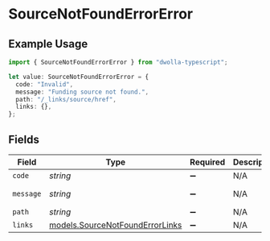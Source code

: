 # SourceNotFoundErrorError

## Example Usage

```typescript
import { SourceNotFoundErrorError } from "dwolla-typescript";

let value: SourceNotFoundErrorError = {
  code: "Invalid",
  message: "Funding source not found.",
  path: "/_links/source/href",
  links: {},
};
```

## Fields

| Field                                                                    | Type                                                                     | Required                                                                 | Description                                                              | Example                                                                  |
| ------------------------------------------------------------------------ | ------------------------------------------------------------------------ | ------------------------------------------------------------------------ | ------------------------------------------------------------------------ | ------------------------------------------------------------------------ |
| `code`                                                                   | *string*                                                                 | :heavy_minus_sign:                                                       | N/A                                                                      | Invalid                                                                  |
| `message`                                                                | *string*                                                                 | :heavy_minus_sign:                                                       | N/A                                                                      | Funding source not found.                                                |
| `path`                                                                   | *string*                                                                 | :heavy_minus_sign:                                                       | N/A                                                                      | /_links/source/href                                                      |
| `links`                                                                  | [models.SourceNotFoundErrorLinks](../models/sourcenotfounderrorlinks.md) | :heavy_minus_sign:                                                       | N/A                                                                      | {}                                                                       |